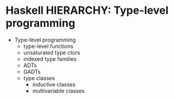# Haskell HIERARCHY: Type-level programming

* Type-level programming
  - type-level functions
  - unsaturated type ctors
  - indexed type families
  - ADTs
  - GADTs
  - type classes
    - inductive classes
    - multivariable classes
